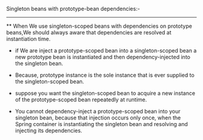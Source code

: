 Singleton beans with prototype-bean dependencies:-
____________________________________________________
** When We use singleton-scoped beans with dependencies on prototype beans,We should always aware that 
   dependencies are resolved at instantiation time.
 * if We are inject a prototype-scoped bean into a singleton-scoped bean a new prototype bean is instantiated and then dependency-injected into the singleton bean.
 * Because, prototype instance is the sole instance that is ever supplied to the singleton-scoped bean.

 * suppose you want the singleton-scoped bean to acquire a new instance of the prototype-scoped bean 
   repeatedly at runtime. 
 * You cannot dependency-inject a prototype-scoped bean into your singleton bean, because that injection 
   occurs only once, when the Spring container is instantiating the singleton bean and resolving and injecting
    its dependencies.  
   